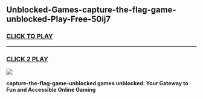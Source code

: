 
## Unblocked-Games-capture-the-flag-game-unblocked-Play-Free-50ij7
<h3>
<a href="https://premium76.site?title=capture-the-flag-game-unblocked&ref=21A">CLICK TO PLAY</a></h3>
<hr>

<h3>
<a href="https://premium76.site?title=capture-the-flag-game-unblocked&ref=21A">CLICK 2 PLAY</a>
  
</h3>

<a href="https://premium76.site?title=capture-the-flag-game-unblocked&ref=21A"><img src="https://clearcache.store/games.png"></a>


**capture-the-flag-game-unblocked games unblocked: Your Gateway to Fun and Accessible Online Gaming**
